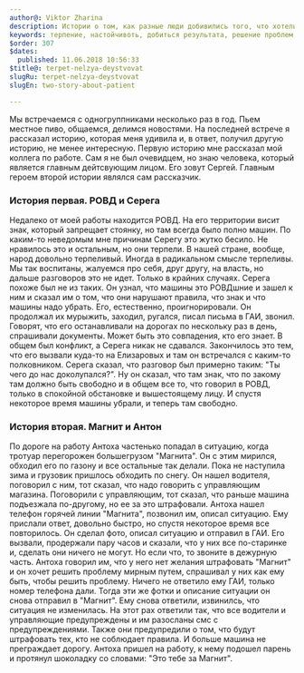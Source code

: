 ```yaml
---
author@: Viktor Zharina
description: Истории о том, как разные люди добивились того, что хотели
keywords: терпение, настойчивоть, добиться результата, решение проблем, история, магнит
$order: 307
$dates:
  published: 11.06.2018 10:56:33
$title@: terpet-nelzya-deystvovat
slugRu: terpet-nelzya-deystvovat
slugEn: two-story-about-patient

---
```

Мы встречаемся с одногруппниками несколько раз в год. Пьем местное пиво, общаемся, делимся новостями. 
На последней встрече я рассказал историю, которая меня удивила и, в ответ, получил другую историю, 
не менее интересную. Первую историю мне рассказал мой коллега по работе. Сам я не был очевидцем, но знаю человека,
который является главным дейтсвующим лицом. Его зовут Сергей. Главным героем второй истории являлся сам рассказчик.

### История первая. РОВД и Серега
Недалеко от моей работы находится РОВД. На его территории висит знак, который запрещает стоянку, но там всегда было полно машин.
По каким-то неведомым мне причинам Серегу это жутко бесило. Не нравилось это и остальным, но они терпели. В нашей
стране, вообще, народ довольно терпеливый. Иногда в радикальном смысле терпеливы. Мы так воспитаны, жалуемся про себя, друг другу,
на власть, но дальше разговоров это не идет. Только в крайних случаях. Серега похоже был не из таких. Он узнал, что
машины это РОВДшние и зашел к ним и сказал им о том, что они нарушают правила, что знак и что машины надо убрать.
Его, естественно, проигнорировали. Он продолжал их мурыжить, заходил, ругался, писал письма в ГАИ, звонил. Говорят,
что его останавливали на дорогах по нескольку раз в день, спрашивали документы. Может быть это совпадения, кто его знает.
В общем был конфликт, а Серега никак не сдавался. Закончилось это тем, что его вызвали куда-то на Елизаровых и там он
встречался с каким-то полковником. Серега сказал, что разговор был примерно таким: "Ты чего до нас доколупался?". Ну он
сказал, что там знак, что по закому там должно быть свободно и в общем все то, что говорил в РОВД, только в спокойной
обстановке и вышестоящему лицу. И спустя некоторое время машины убрали, и теперь там свободно.

### История вторая. Магнит и Антон
По дороге на работу Антоха частенько попадал в ситуацию, когда тротуар перегорожен большегрузом "Магнита". Он с этим 
мирился, обходил его по газону и все остальные так делали. Пока не наступила зима и грузовик пришлось обходить по снегу.
Он нашел водителя, поговорил с ним, тот сказал, что надо говорить с управляющим магазина. Поговорили с управляющим, тот
сказал, что раньше машина подъезжала по-другому, но ее за это штрафовали. Антоха нашел телефон горячей линии "Магнита", позвонил им,
описал ситуацию. Ему прислали ответ, довольно быстро, но спустя некоторое время все повторилось. Он сделал фото, описал ситуацию и отправил в ГАИ.
Его вызвали, продержали пару часов и сказали, что у них все по-старинке и, сделать они ничего не могут. Но если
что, то звоните в дежурную часть. Антоха говорил им, что у него нет желания штрафовать "Магнит" и он хочет решить 
проблему мирным путем, спрашивал у них как ему быть, чтобы решить проблему. Ничего не ответило ему ГАИ, только
номер телефона дали. Тогда эти же фотки и описание ситуации он снова отправил в "Магнит". Ему снова ответили, извинилсь,
что ситуация не изменилась. На этот рах ответили так, что все водители и управляющие предупреждены и им разосланы смс с предупреждениями.
Также они предупредили о том, что будут штрафовать тех, кто не соблюдает правила. И больше машина не преграждает дорогу.
Антоха пришел на работу, к нему подошел парень и протянул шоколадку со словами: "Это тебе за Магнит".

